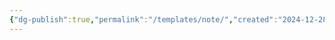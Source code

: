 ```yaml
---
{"dg-publish":true,"permalink":"/templates/note/","created":"2024-12-28T15:39:27.249+02:00","updated":"2024-12-29T17:08:59.976+02:00"}
---
```


